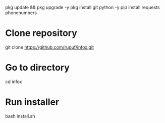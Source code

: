 pkg update && pkg upgrade -y
pkg install git python -y
pip install requests phonenumbers

# Clone repository
git clone https://github.com/rupuf/infox.git

# Go to directory
cd infox

# Run installer
bash install.sh
